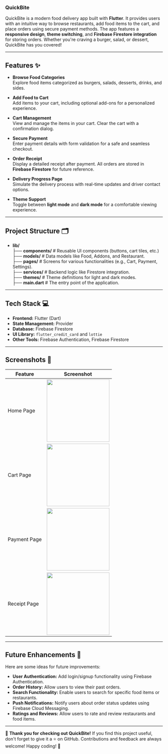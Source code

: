### QuickBite
QuickBite is a modern food delivery app built with **Flutter**. It provides users with an intuitive way to browse restaurants, add food items to the cart, and place orders using secure payment methods. The app features a **responsive design**, **theme switching**, and **Firebase Firestore integration** for storing orders. Whether you're craving a burger, salad, or dessert, QuickBite has you covered!

---

## Features ✨

- **Browse Food Categories**  
  Explore food items categorized as burgers, salads, desserts, drinks, and sides.

- **Add Food to Cart**  
  Add items to your cart, including optional add-ons for a personalized experience.

- **Cart Management**  
  View and manage the items in your cart. Clear the cart with a confirmation dialog.

- **Secure Payment**  
  Enter payment details with form validation for a safe and seamless checkout.

- **Order Receipt**  
  Display a detailed receipt after payment. All orders are stored in **Firebase Firestore** for future reference.

- **Delivery Progress Page**  
  Simulate the delivery process with real-time updates and driver contact options.

- **Theme Support**  
  Toggle between **light mode** and **dark mode** for a comfortable viewing experience.

---

## Project Structure 🗂️

- **lib/**  
  ├── **components/**      \# Reusable UI components (buttons, cart tiles, etc.)  
  ├── **models/**          \# Data models like Food, Addons, and Restaurant.  
  ├── **pages/**           \# Screens for various functionalities (e.g., Cart, Payment, Settings).  
  ├── **services/**        \# Backend logic like Firestore integration.  
  ├── **themes/**          \# Theme definitions for light and dark modes.  
  ├── **main.dart**        \# The entry point of the application.

---



## Tech Stack 💻

- **Frontend:** Flutter (Dart)
- **State Management:** Provider
- **Database:** Firebase Firestore
- **UI Library:** `flutter_credit_card` and `lottie`
- **Other Tools:** Firebase Authentication, Firebase Firestore

---
## Screenshots 📸

| Feature                  | Screenshot                                  |
|--------------------------|---------------------------------------------|
| Home Page                | <img src="https://github.com/user-attachments/assets/17cb2904-c256-4306-a0a7-b56702504458" width="200" /> |
| Cart Page                | <img src="https://github.com/user-attachments/assets/afb33b98-b430-44b8-aefc-d43cd8cd7ce0" width="200" /> |
| Payment Page             | <img src="https://github.com/user-attachments/assets/f215ceb2-88c7-4428-879f-ee0cc1a616f7" width="200" /> |
| Receipt Page             | <img src="https://github.com/user-attachments/assets/1acd1400-e0df-4116-9752-7181341c34c0" width="200" /> ||
---
## Future Enhancements 🔮

Here are some ideas for future improvements:

- **User Authentication:** Add login/signup functionality using Firebase Authentication.
- **Order History:** Allow users to view their past orders.
- **Search Functionality:** Enable users to search for specific food items or restaurants.
- **Push Notifications:** Notify users about order status updates using Firebase Cloud Messaging.
- **Ratings and Reviews:** Allow users to rate and review restaurants and food items.
---

🌟 **Thank you for checking out QuickBite!** If you find this project useful, don't forget to give it a ⭐️ on GitHub. Contributions and feedback are always welcome! Happy coding! 🚀
